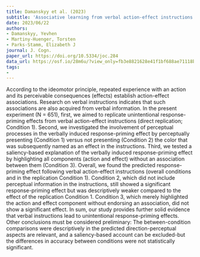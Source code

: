 ```yaml
---
title: Damanskyy et al. (2023)
subtitle: 'Associative learning from verbal action-effect instructions: A replication and investigation of underlying mechanisms'
date: 2023/06/22
authors:
- Damanskyy, Yevhen
- Martiny-Huenger, Torsten
- Parks-Stamm, Elizabeth J
journal: J. Cogn.
paper_url: https://doi.org/10.5334/joc.284
data_url: https://osf.io/28m6u/?view_only=fb3e8821628e41f1bf688ae71118b873
tags:
- 
---
```


According to the ideomotor principle, repeated experience with an action and its perceivable consequences (effects) establish action-effect associations. Research on verbal instructions indicates that such associations are also acquired from verbal information. In the present experiment (N = 651), first, we aimed to replicate unintentional response-priming effects from verbal action-effect instructions (direct replication; Condition 1). Second, we investigated the involvement of perceptual processes in the verbally induced response-priming effect by perceptually presenting (Condition 1) versus not presenting (Condition 2) the color that was subsequently named as an effect in the instructions. Third, we tested a saliency-based explanation of the verbally induced response-priming effect by highlighting all components (action and effect) without an association between them (Condition 3). Overall, we found the predicted response-priming effect following verbal action-effect instructions (overall conditions and in the replication Condition 1). Condition 2, which did not include perceptual information in the instructions, still showed a significant response-priming effect but was descriptively weaker compared to the effect of the replication Condition 1. Condition 3, which merely highlighted the action and effect component without endorsing an association, did not show a significant effect. In sum, our study provides further solid evidence that verbal instructions lead to unintentional response-priming effects. Other conclusions must be considered preliminary: The between-condition comparisons were descriptively in the predicted direction-perceptual aspects are relevant, and a saliency-based account can be excluded-but the differences in accuracy between conditions were not statistically significant.
